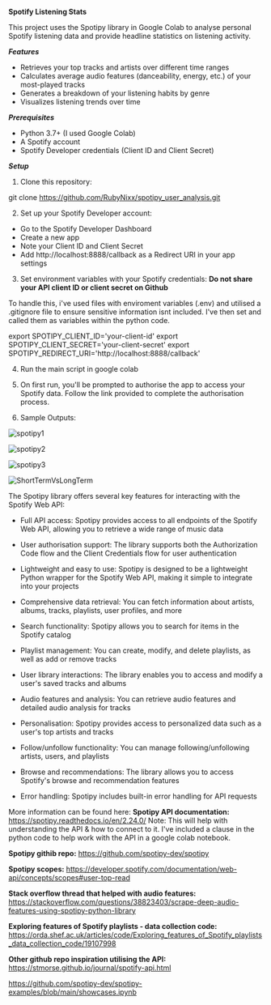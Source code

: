 <b>Spotify Listening Stats</b>

This project uses the Spotipy library in Google Colab to analyse personal Spotify listening data and provide headline statistics on listening activity.

<b><i>Features</i></b>

*   Retrieves your top tracks and artists over different time ranges
*   Calculates average audio features (danceability, energy, etc.) of your most-played tracks
*   Generates a breakdown of your listening habits by genre
*   Visualizes listening trends over time

<b><i>Prerequisites</i></b>

*   Python 3.7+ (I used Google Colab)
*   A Spotify account
*   Spotify Developer credentials (Client ID and Client Secret)

<b><i>Setup</i></b>

1. Clone this repository:

git clone https://github.com/RubyNixx/spotipy_user_analysis.git

2. Set up your Spotify Developer account:

*    Go to the Spotify Developer Dashboard
*   Create a new app
*   Note your Client ID and Client Secret
*   Add http://localhost:8888/callback as a Redirect URI in your app settings

3. Set environment variables with your Spotify credentials:
<b>Do not share your API client ID or client secret on Github</b>

To handle this, i've used files with enviroment variables (.env) and utilised a .gitignore file to ensure sensitive information isnt included. I've then set and called them as variables within the python code.

export SPOTIPY_CLIENT_ID='your-client-id'
export SPOTIPY_CLIENT_SECRET='your-client-secret'
export SPOTIPY_REDIRECT_URI='http://localhost:8888/callback'

4. Run the main script in google colab

5. On first run, you'll be prompted to authorise the app to access your Spotify data. Follow the link provided to complete the authorisation process.

6. Sample Outputs:

![spotipy1](https://github.com/user-attachments/assets/6d96f552-314f-4039-a236-cf2182cb2ee0)

![spotipy2](https://github.com/user-attachments/assets/8346eab9-e412-4d0e-b6ce-4965b254605a)

![spotipy3](https://github.com/user-attachments/assets/6700eb9d-ca7d-495e-9532-7a300557b0e1)

![ShortTermVsLongTerm](https://github.com/user-attachments/assets/d62abd60-93f1-4aea-b6cf-7176c194130e)

The Spotipy library offers several key features for interacting with the Spotify Web API:

*    Full API access: Spotipy provides access to all endpoints of the Spotify Web API, allowing you to retrieve a wide range of music data

*    User authorisation support: The library supports both the Authorization Code flow and the Client Credentials flow for user authentication

*    Lightweight and easy to use: Spotipy is designed to be a lightweight Python wrapper for the Spotify Web API, making it simple to integrate into your projects

*    Comprehensive data retrieval: You can fetch information about artists, albums, tracks, playlists, user profiles, and more

*    Search functionality: Spotipy allows you to search for items in the Spotify catalog

*    Playlist management: You can create, modify, and delete playlists, as well as add or remove tracks

*    User library interactions: The library enables you to access and modify a user's saved tracks and albums

*    Audio features and analysis: You can retrieve audio features and detailed audio analysis for tracks

*    Personalisation: Spotipy provides access to personalized data such as a user's top artists and tracks

*    Follow/unfollow functionality: You can manage following/unfollowing artists, users, and playlists

*    Browse and recommendations: The library allows you to access Spotify's browse and recommendation features

*    Error handling: Spotipy includes built-in error handling for API requests

More information can be found here: 
<b>Spotipy API documentation:</b>
https://spotipy.readthedocs.io/en/2.24.0/
  Note: This will help with understanding the API & how to connect to it. I've included a clause in the python code to help work with the API in a google colab notebook.

<b>Spotipy githib repo:</b>
https://github.com/spotipy-dev/spotipy

<b>Spotipy scopes:</b>
https://developer.spotify.com/documentation/web-api/concepts/scopes#user-top-read

<b>Stack overflow thread that helped with audio features:</b>
https://stackoverflow.com/questions/38823403/scrape-deep-audio-features-using-spotipy-python-library

<b>Exploring features of Spotify playlists - data collection code:</b>
https://orda.shef.ac.uk/articles/code/Exploring_features_of_Spotify_playlists_data_collection_code/19107998

<b>Other github repo inspiration utilising the API:</b>
https://stmorse.github.io/journal/spotify-api.html

https://github.com/spotipy-dev/spotipy-examples/blob/main/showcases.ipynb
